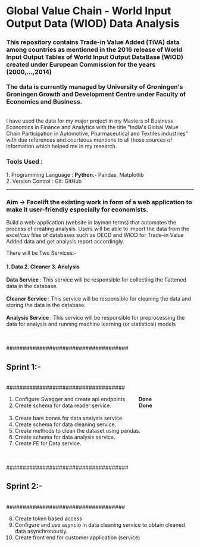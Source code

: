 # Global Value Chain - World Input Output Data (WIOD) Data Analysis
<h3> This repository 
contains Trade-in Value Added (TiVA) data among countries as mentioned in the 
2016 release of World Input Output Tables of World Input Output DataBase (WIOD) 
created under European Commission for the years (2000,...,2014)
<br><br>
The data is currently managed by University of Groningen's  
Groningen Growth and Development Centre under Faculty of Economics and Business.
</h3>
<br>
I have used the data for my major project in my Masters of Business Economics in 
Finance and Analytics with the title "India's Global Value Chain Participation in Automotive, 
Pharmaceutical and Textiles industries" with due references and courteous mentions to all those sources of 
information which helped me in my research.
<br>

<h3> Tools Used : </h3>
1. Programming Language : <b>Python</b>:- Pandas, Matplotlib <br>
2. Version Control : Git: GitHub
<br>
<hr>
<h3> Aim  -> Facelift the existing work in form of a web application to make it user-friendly especially for economists. </h3>

Build a web-application (website in layman terms) that automates the process of creating analysis. 
Users will be able to import the data from the excel/csv files of databases such as OECD and WIOD 
for Trade-in Value Added data and get analysis report accordingly.

There will be Two Services:-
<h4> 
1. Data
2. Cleaner
3. Analysis
</h4>


<b> Data Service </b> : This service will be responsible for collecting the flattened data in the database. <br><br>
<b> Cleaner Service </b> : This service will be responsible for cleaning the data and storing the data 
in the database. <br><br>
<b> Analysis Service </b> : This service will be responsible for preprocessing the data for analysis and running
machine learning (or statistical) models
<br>

<br> <br>
##################################### <br>
<h2> Sprint 1:- </h2> <br>
####################################<br>

1. Configure Swagger and create api endpoints &emsp;&emsp; <b>Done </b> <br>
2. Create schema for data reader service. &emsp;&emsp;&emsp;&emsp;&emsp;<b>Done </b> <br><br>
3. Create bare bones for data analysis service.<br>
4. Create schema for data cleaning service.<br>
5. Create methods to clean the dataset using pandas. <br>
6. Create schema for data analysis service.<br>
7. Create FE for Data service. <br>

<br> <br>
##################################### <br>
<h2> Sprint 2:- </h2> <br>
####################################<br>

8. Create token based access <br>
9. Configure and use asyncio in data cleaning service to obtain cleaned data asynchronously. <br>
10. Create front end for customer application (service) <br>
